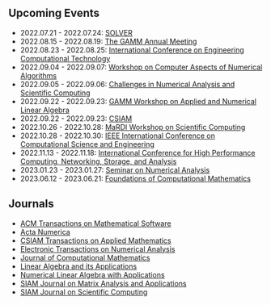 ## Upcoming Events

* 2022.07.21 - 2022.07.24: [SOLVER](https://solver-conference.cn)
* 2022.08.15 - 2022.08.19: [The GAMM Annual Meeting](https://jahrestagung.gamm-ev.de)
* 2022.08.23 - 2022.08.25: [International Conference on Engineering Computational Technology](http://www.ectconference.com)
* 2022.09.04 - 2022.09.07: [Workshop on Computer Aspects of Numerical Algorithms](https://fedcsis.org/2022/cana)
* 2022.09.05 - 2022.09.06: [Challenges in Numerical Analysis and Scientific Computing](https://w3.math.uminho.pt/conferences/cnasc)
* 2022.09.22 - 2022.09.23: [GAMM Workshop on Applied and Numerical Linear Algebra](https://sites.google.com/view/gammanla2022/)
* 2022.09.22 - 2022.09.23: [CSIAM](https://meeting.csiam.org.cn/)
* 2022.10.26 - 2022.10.28: [MaRDI Workshop on Scientific Computing](https://workshop.mardi.ovh)
* 2022.10.28 - 2022.10.30: [IEEE International Conference on Computational Science and Engineering](http://www.ieee-hust-ncc.org/2022/CSE/)
* 2022.11.13 - 2022.11.18: [International Conference for High Performance Computing, Networking, Storage, and Analysis](https://sc22.supercomputing.org)
* 2023.01.23 - 2023.01.27: [Seminar on Numerical Analysis](https://www.ugn.cas.cz/event/2023/sna/)
* 2023.06.12 - 2023.06.21: [Foundations of Computational Mathematics](https://focm2023.org)

## Journals

* [ACM Transactions on Mathematical Software](https://dl.acm.org/toc/toms/current)
* [Acta Numerica](https://www.cambridge.org/core/journals/acta-numerica)
* [CSIAM Transactions on Applied Mathematics](https://www.global-sci.org/csiam-am)
* [Electronic Transactions on Numerical Analysis](https://etna.math.kent.edu)
* [Journal of Computational Mathematics](https://www.global-sci.org/jcm)
* [Linear Algebra and its Applications](https://www.sciencedirect.com/journal/linear-algebra-and-its-applications/issues)
* [Numerical Linear Algebra with Applications](https://onlinelibrary.wiley.com/journal/10991506)
* [SIAM Journal on Matrix Analysis and Applications](https://epubs.siam.org/toc/sjmael/current)
* [SIAM Journal on Scientific Computing](https://epubs.siam.org/toc/sijcd4/current)
